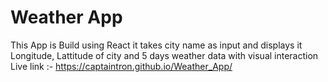 # Weather App
This App is Build using React it takes city name as input and displays it Longitude, Lattitude of city and 5 days weather data with visual interaction
Live link :- https://captaintron.github.io/Weather_App/
